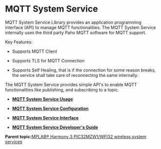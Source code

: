 # MQTT System Service

MQTT System Service Library provides an application programming interface \(API\) to manage MQTT functionalities. The MQTT System Service internally uses the third party Paho MQTT software for MQTT support.

Key Features:

-   Supports MQTT Client

-   Supports TLS for MQTT Connection

-   Supports Self Healing, that is if the connection for some reason breaks, the service shall take care of reconnecting the same internally.


The MQTT System Service provides simple API's to enable MQTT functionalities like publishing, and subscribing to a topic.

-   **[MQTT System Service Usage](GUID-0B818BAA-AF92-41F7-B4C1-7516ADA6F4A5.md)**  

-   **[MQTT System Service Configuration](GUID-226069A1-E832-4560-8457-6363E3A0EB83.md)**  

-   **[MQTT System Service Interface](GUID-B5FCF623-E7FF-4626-AA04-20BCC3916E44.md)**  

-   **[MQTT System Service Developer's Guide](GUID-114BB7C8-BE5C-46B0-84F4-6A459FC0A9A7.md)**  


**Parent topic:**[MPLAB® Harmony 3 PIC32MZW1/WFI32 wireless system services](GUID-653E183F-71C9-4BD2-9698-4D4BB2A2992A.md)

